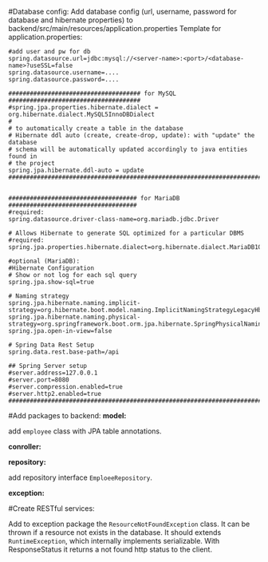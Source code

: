 #Database config: 
Add database config (url, username, password for database and hibernate properties) to backend/src/main/resources/application.properties
Template for application.properties:

    #add user and pw for db
    spring.datasource.url=jdbc:mysql://<server-name>:<port>/<database-name>?useSSL=false
    spring.datasource.username=....
    spring.datasource.password=....
    
    ##################################### for MySQL #####################################
    #spring.jpa.properties.hibernate.dialect = org.hibernate.dialect.MySQL5InnoDBDialect
    #
    # to automatically create a table in the database
    # Hibernate ddl auto (create, create-drop, update): with "update" the database
    # schema will be automatically updated accordingly to java entities found in
    # the project
    spring.jpa.hibernate.ddl-auto = update
    #####################################################################################


    #################################### for MariaDB ####################################
    #required:
    spring.datasource.driver-class-name=org.mariadb.jdbc.Driver
    
    # Allows Hibernate to generate SQL optimized for a particular DBMS
    #required:
    spring.jpa.properties.hibernate.dialect=org.hibernate.dialect.MariaDB103Dialect
    
    #optional (MariaDB):
    #Hibernate Configuration
    # Show or not log for each sql query
    spring.jpa.show-sql=true
    
    # Naming strategy
    spring.jpa.hibernate.naming.implicit-strategy=org.hibernate.boot.model.naming.ImplicitNamingStrategyLegacyHbmImpl
    spring.jpa.hibernate.naming.physical-strategy=org.springframework.boot.orm.jpa.hibernate.SpringPhysicalNamingStrategy
    spring.jpa.open-in-view=false
    
    # Spring Data Rest Setup
    spring.data.rest.base-path=/api
    
    ## Spring Server setup
    #server.address=127.0.0.1
    #server.port=8080
    #server.compression.enabled=true
    #server.http2.enabled=true
    #####################################################################################

#Add packages to backend:
**model:**

add `employee` class with JPA table annotations.
    
**conroller:**

**repository:**

add repository interface `EmploeeRepository`.

**exception:**

#Create RESTful services:

Add to exception package the `ResourceNotFoundException` class. It can be thrown if a resource not exists in the database.
It should extends `RuntimeException`, which internally implements serializable. With ResponseStatus it returns a not found http status to the client.
